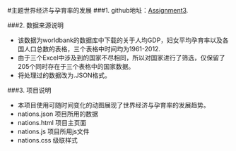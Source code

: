 ﻿#主题世界经济与孕育率的发展
###1. github地址：[Assignment3](https://github.com/vis2014/Assignment3/tree/SongYunhong_YangLan_A3).

###2. 数据来源说明
+ 该数据为worldbank的数据库中下载的关于人均GDP，妇女平均孕育率以及各国人口总数的表格，三个表格中时间均为1961-2012.
+ 由于三个Excel中涉及到的国家不尽相同，所以对国家进行了筛选，仅保留了205个同时存在于三个表格中的国家数据。
+ 将处理过的数据改为.JSON格式。

###3. 项目说明
+ 本项目使用可随时间变化的动图展现了世界经济与孕育率的发展趋势。
+ nations.json 项目所用的数据
+ nations.html 项目主页面
+ nations.js 项目所用js文件
+ nations.css 级联样式

